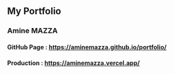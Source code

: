 ## My Portfolio
### Amine MAZZA
#### GitHub Page : https://aminemazza.github.io/portfolio/
#### Production : https://aminemazza.vercel.app/
